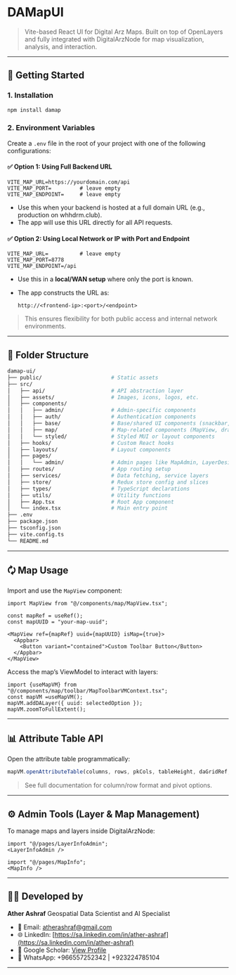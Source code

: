 # DAMapUI

> Vite-based React UI for Digital Arz Maps. Built on top of OpenLayers and fully integrated with DigitalArzNode for map visualization, analysis, and interaction.

---

## 🚀 Getting Started

### 1. Installation

```bash
npm install damap
```

### 2. Environment Variables

Create a `.env` file in the root of your project with one of the following configurations:

#### ✅ Option 1: Using Full Backend URL

```env
VITE_MAP_URL=https://yourdomain.com/api
VITE_MAP_PORT=         # leave empty
VITE_MAP_ENDPOINT=     # leave empty
```

* Use this when your backend is hosted at a full domain URL (e.g., production on whhdrm.club).
* The app will use this URL directly for all API requests.

#### ✅ Option 2: Using Local Network or IP with Port and Endpoint

```env
VITE_MAP_URL=          # leave empty
VITE_MAP_PORT=8778
VITE_MAP_ENDPOINT=/api
```

* Use this in a **local/WAN setup** where only the port is known.
* The app constructs the URL as:

  ```
  http://<frontend-ip>:<port>/<endpoint>
  ```

> This ensures flexibility for both public access and internal network environments.

---

## 🧱 Folder Structure

```bash
damap-ui/
├── public/                      # Static assets
├── src/
│   ├── api/                     # API abstraction layer
│   ├── assets/                  # Images, icons, logos, etc.
│   ├── components/
│   │   ├── admin/               # Admin-specific components
│   │   ├── auth/                # Authentication components
│   │   ├── base/                # Base/shared UI components (snackbar, dialogs, etc.)
│   │   ├── map/                 # Map-related components (MapView, drawers, tools)
│   │   └── styled/              # Styled MUI or layout components
│   ├── hooks/                   # Custom React hooks
│   ├── layouts/                 # Layout components
│   ├── pages/
│   │   └── admin/               # Admin pages like MapAdmin, LayerDesigner
│   ├── routes/                  # App routing setup
│   ├── services/                # Data fetching, service layers
│   ├── store/                   # Redux store config and slices
│   ├── types/                   # TypeScript declarations
│   ├── utils/                   # Utility functions
│   ├── App.tsx                  # Root App component
│   └── index.tsx                # Main entry point
├── .env
├── package.json
├── tsconfig.json
├── vite.config.ts
└── README.md
```

---

## 🗘️ Map Usage

Import and use the `MapView` component:

```tsx
import MapView from "@/components/map/MapView.tsx";

const mapRef = useRef();
const mapUUID = "your-map-uuid";

<MapView ref={mapRef} uuid={mapUUID} isMap={true}>
  <Appbar>
    <Button variant="contained">Custom Toolbar Button</Button>
  </Appbar>
</MapView>
```

Access the map’s ViewModel to interact with layers:

```tsx
import {useMapVM} from "@/components/map/toolbar/MapToolbarVMContext.tsx";
const mapVM =useMapVM();
mapVM.addDALayer({ uuid: selectedOption });
mapVM.zoomToFullExtent();
```

---

## 📊 Attribute Table API

Open the attribute table programmatically:

```ts
mapVM.openAttributeTable(columns, rows, pkCols, tableHeight, daGridRef, pivotTableSrc);
```

> See full documentation for column/row format and pivot options.

---

## ⚙️ Admin Tools (Layer & Map Management)

To manage maps and layers inside DigitalArzNode:

```tsx
import "@/pages/LayerInfoAdmin";
<LayerInfoAdmin />

import "@/pages/MapInfo";
<MapInfo />
```

---

## 👨‍💻 Developed by

**Ather Ashraf**
Geospatial Data Scientist and AI Specialist

* 📧 Email: [atherashraf@gmail.com](mailto:atherashraf@gmail.com)
* 🌐 LinkedIn: [https://sa.linkedin.com/in/ather-ashraf](https://sa.linkedin.com/in/ather-ashraf)
* 📜 Google Scholar: [View Profile](https://scholar.google.com.pk/citations?user=XbqhyrsAAAAJ&hl=en)
* 📱 WhatsApp: +966557252342 | +923224785104

---
